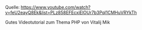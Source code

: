 Quelle: https://www.youtube.com/watch?v=feU2eayQ8Ek&list=PLz858EFEcxiElOUr7b3Pql1CMHuVRYkTh

Gutes Videotutorial zum Thema PHP von Vitalij Mik